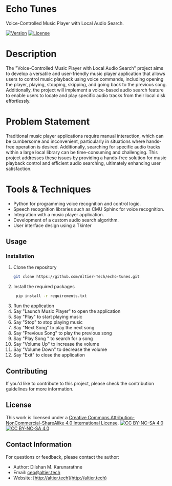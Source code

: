 # Echo Tunes

Voice-Controlled Music Player with Local Audio Search.

[![Version](https://img.shields.io/badge/version-1.5-brightgreen.svg)](https://pypi.org/project/ad-topic-recommender/)
[![License](https://img.shields.io/badge/license-CC%20BY--NC--SA%204.0-blue.svg)](https://creativecommons.org/licenses/by-nc-sa/4.0/)

# Description

The "Voice-Controlled Music Player with Local Audio Search" project aims to 
develop a versatile and user-friendly music player application that allows 
users to control music playback using voice commands, including opening 
the player, playing, stopping, skipping, and going back to the previous song. 
Additionally, the project will implement a voice-based audio search feature to 
enable users to locate and play specific audio tracks from their local disk 
effortlessly.

# Problem Statement 

Traditional music player applications require manual interaction, which can 
be cumbersome and inconvenient, particularly in situations where hands-free 
operation is desired. Additionally, searching for specific audio tracks within 
a large local library can be time-consuming and challenging. This project 
addresses these issues by providing a hands-free solution for music playback 
control and efficient audio searching, ultimately enhancing user satisfaction.

# Tools & Techniques 

- Python for programming voice recognition and control logic.
- Speech recognition libraries such as CMU Sphinx for voice recognition.
- Integration with a music player application.
- Development of a custom audio search algorithm.
- User interface design using a Tkinter

## Usage

### Installation

1. Clone the repository
   ```sh
   git clone https://github.com/Altier-Tech/echo-tunes.git
   ```
2. Install the required packages
   ```sh
    pip install -r requirements.txt
    ```
3. Run the application
4. Say "Launch Music Player" to open the application
5. Say "Play" to start playing music
6. Say "Stop" to stop playing music
7. Say "Next Song" to play the next song
8. Say "Previous Song" to play the previous song
9. Say "Play Song <Song Name>" to search for a song
10. Say "Volume Up" to increase the volume
11. Say "Volume Down" to decrease the volume
12. Say "Exit" to close the application

## Contributing

If you'd like to contribute to this project, please check the contribution guidelines for more information.

## License

This work is licensed under a
[Creative Commons Attribution-NonCommercial-ShareAlike 4.0 International License][cc-by-nc-sa].
[![CC BY-NC-SA 4.0][cc-by-nc-sa-shield]][cc-by-nc-sa]  
[![CC BY-NC-SA 4.0][cc-by-nc-sa-image]][cc-by-nc-sa] 

[cc-by-nc-sa]: http://creativecommons.org/licenses/by-nc-sa/4.0/
[cc-by-nc-sa-image]: https://licensebuttons.net/l/by-nc-sa/4.0/88x31.png
[cc-by-nc-sa-shield]: https://img.shields.io/badge/License-CC%20BY--NC--SA%204.0-lightgrey.svg

## Contact Information

For questions or feedback, please contact the author:

- Author: Dilshan M. Karunarathne
- Email: ceo@altier.tech
- Website: [http://altier.tech](http://altier.tech)
